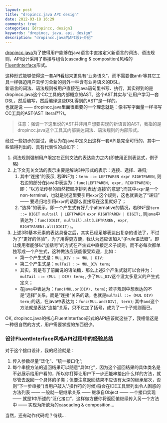 ```yaml
---
layout: post
title: "dropincc.java API design"
date: 2012-03-18 16:29
comments: true
categories: [dropincc, design]
keywords: "dropincc, java, api, design"
description: "dropincc.java的API设计介绍"
---
```

[dropincc.java](https://github.com/pfmiles/dropincc.java)为了使得用户能够在java语言中直接定义新语言的词法、语法规则，API设计采用了串接与组合(cascading & composition)风格的[FluentInterface](http://martinfowler.com/bliki/FluentInterface.html)形式。

这种形式能够使得这一套API看起来更具有“业务语义”，而不需要像antlr等其它工具一样强迫用户去学习全新的另外一种含有业务语义的DSL。  
新语言的词法、语法规则被用户直接在java语句里书写、执行，其实得到的是dropincc.java这个CC工具的内部概念的AST。这个AST其实与“让用户学习一套DSL，然后编写，然后编译这些DSL得到的AST”是一样的。  
也就是说 —— dropincc.java里面很重要的一个理念就是：像书写字面量一样书写CC工具的AST(AST literal???)。
>注意：强调一下这里说的AST并非用户想要实现的新语言的AST，我指的是dropincc.java这个工具其内部表达词法、语法规则的内部形式。

经过一些初步的尝试，我认为在java中定义出这样一套API是完全可行的，其中一些值得列出的、具有代表性的点如下：
<!-- more -->
1. 词法规则强制用户限定在正则文法的表达能力之内(即使用正则表达式，例子略)
1. 上下文无关文法的表示主要是解决3种形式的表示：连接、选择、递归;
    1. 其中“连接”的表示, 若BNF为：`term ::= LEFTPAREN expr RIGHTPAREN`, 则右边的部分在java中表达为：`func(LEFTPAREN, expr, RIGHTPAREN)`;即：“以方法传参的自然按顺序排列表达‘连接’的意思”;而其中`expr`是一个non-terminal，也就是说这里要引用`expr`这个规则，这也就表达了“递归” —— 要递归地引用`expr`的话那么直接写在这里就好了；
    1. “选择”的表示，即一个产生式有好几个alternative的情况，若BNF是`term ::= DIGIT multail | LEFTPAREN expr RIGHTPAREN | DIGIT;`, 则java中表达为：`func(DIGIT, mulTail).alt(LEFTPAREN, expr, RIGHTPAREN).alt(DIGIT);`。
1. 上述3种基本元素的表达具备之后，其实已经足够表达出复杂的语法了，不过为了“更好的体验”，为了用得更方便，我认为还应该加入“子rule语法糖”。即让使用者能够以“加括号”的方式在产生式中直接定义子规则，而不必每次都单独写成一个产生式，这种做法应该能很受欢迎，比如：
    * 第一个产生式是：`MUL_DIV ::= MUL | DIV;`
    * 第二个产生式是：`mulTail ::= MUL_DIV term;`
    * 其实，若是有了前面说的语法糖，那么上述2个产生式就可以合并为：`mulTail ::= (MUL | DIV) term;`, 少了`MUL_DIV`这个没太多意义的产生式定义；
    * 在java中表达为：`func(MUL.or(DIV), term)`; 若子规则中想表达的不是“选择”关系，而是“连接”关系的话，也就是`mulTail ::= (MUL DIV) term;`的话，在java中表达为：`func(MUL.and(DIV), term)`; 其中`and`这个方法就是表达“连接”关系，只不过加了括号，成为了一个子规则而已。

OK, dropincc.java的核心FluentInterface形式的API应该就这些了，我相信这是一种很自然的方式，用户需要掌握的东西很少。  
### 设计FluentInterface风格API过程中的经验总结
对于这个接口设计，我的经验就是：

1. 传入参数尽量“泛化”、“统一接口化”;
1. 每个串接方法的返回结果可以随意“具体化”，因为这个返回结果的具体类名是不必展示给用户看的，所以你打算让用户下一步还能串接出什么样的方法，就尽管去返回一个具体的子类；但要注意返回结果不应该有太深的继承层次，否则“下一步串接”(当用户敲入'.'操作符的时候)将会在IDE工具里列出令人困惑的方法列表 —— 一般就一层继承关系 —— 继承自Object —— 一个接口实现 —— 就是1中所述的“泛化接口”，这样做方便你将返回值继续传入另一个方法中 —— 实现为所欲为的cascading & composition...

当然，还有动作代码呢？待续...  
